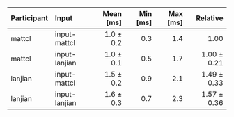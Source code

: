 | Participant | Input | Mean [ms] | Min [ms] | Max [ms] | Relative |
|:---|:---|---:|---:|---:|---:|
| mattcl | input-mattcl | 1.0 ± 0.2 | 0.3 | 1.4 | 1.00 |
| mattcl | input-lanjian | 1.0 ± 0.1 | 0.5 | 1.7 | 1.00 ± 0.21 |
| lanjian | input-mattcl | 1.5 ± 0.2 | 0.9 | 2.1 | 1.49 ± 0.33 |
| lanjian | input-lanjian | 1.6 ± 0.3 | 0.7 | 2.3 | 1.57 ± 0.36 |
